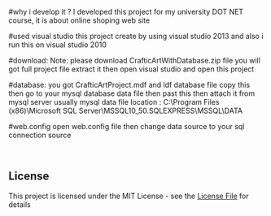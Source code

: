 #why i develop it ?
I developed this project for my university DOT NET course, it is about online shoping web site

#used visual studio
this project create by using visual studio 2013 and also i run this on visual studio 2010 


#download:
Note: please download CrafticArtWithDatabase.zip file you will got full project file extract it then open visual studio and open this project

#database:
you got CrafticArtProject.mdf and ldf database file copy this then go to your mysql database data file then past this then attach it from mysql server 
usually mysql data file location : C:\Program Files (x86)\Microsoft SQL Server\MSSQL10_50.SQLEXPRESS\MSSQL\DATA 

#web.config
open web.config file then change data source to your sql connection source


</br>

## License
This project is licensed under the MIT License - see the [License File](LICENSE) for details

